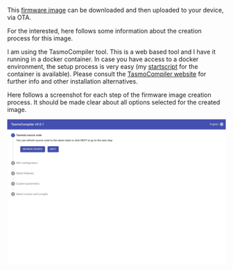 
This [firmware image](tasmota4MB.bin) can be downloaded and then uploaded to your device, via OTA. 

For the interested, here follows some information about the creation process for this image.

I am using the TasmoCompiler tool. This is a web based tool and I have it running in a docker container. In case you have access to a docker environment, the setup process is very easy (my [startscript](docker-start.sh) for the container is available). Please consult the [TasmoCompiler website](https://github.com/benzino77/tasmocompiler) for further info and other installation alternatives.

Here follows a screenshot for each step of the firmware image creation process. It should be made clear about all options selected for the created image.


<img src="step1.jpg" />
